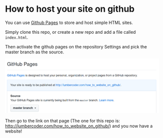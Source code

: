 # How to host your site on github

You can use [Github Pages](https://pages.github.com/) to store and host simple HTML sites.

Simply clone this repo, or create a new repo and add a file called `index.html`.

Then activate the github pages on the repository Settings and pick the master branch as the source.

![](screenshot.png)

Then go to the link on that page (The one for this repo is: http://lumbercoder.com/how_to_website_on_github/) and you now have a website!
